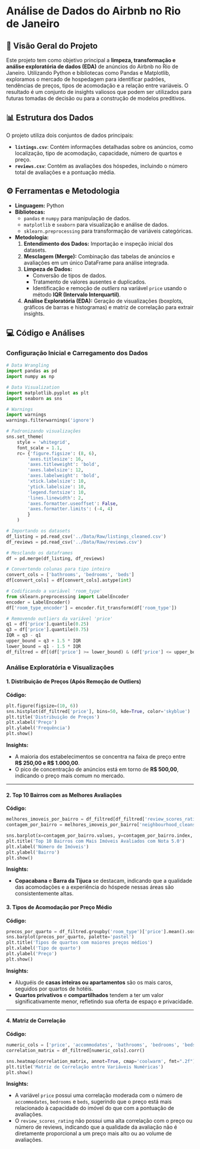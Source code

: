 
# Análise de Dados do Airbnb no Rio de Janeiro

## 📜 Visão Geral do Projeto

Este projeto tem como objetivo principal a **limpeza, transformação e análise exploratória de dados (EDA)** de anúncios do Airbnb no Rio de Janeiro. Utilizando Python e bibliotecas como Pandas e Matplotlib, exploramos o mercado de hospedagem para identificar padrões, tendências de preços, tipos de acomodação e a relação entre variáveis. O resultado é um conjunto de insights valiosos que podem ser utilizados para futuras tomadas de decisão ou para a construção de modelos preditivos.

## 📊 Estrutura dos Dados

O projeto utiliza dois conjuntos de dados principais:

  * **`listings.csv`**: Contém informações detalhadas sobre os anúncios, como localização, tipo de acomodação, capacidade, número de quartos e preço.
  * **`reviews.csv`**: Contém as avaliações dos hóspedes, incluindo o número total de avaliações e a pontuação média.

## ⚙️ Ferramentas e Metodologia

  * **Linguagem:** Python
  * **Bibliotecas:**
      * `pandas` e `numpy` para manipulação de dados.
      * `matplotlib` e `seaborn` para visualização e análise de dados.
      * `sklearn.preprocessing` para transformação de variáveis categóricas.
  * **Metodologia:**
    1.  **Entendimento dos Dados:** Importação e inspeção inicial dos datasets.
    2.  **Mesclagem (Merge):** Combinação das tabelas de anúncios e avaliações em um único DataFrame para análise integrada.
    3.  **Limpeza de Dados:**
          * Conversão de tipos de dados.
          * Tratamento de valores ausentes e duplicados.
          * Identificação e remoção de *outliers* na variável `price` usando o método **IQR (Intervalo Interquartil)**.
    4.  **Análise Exploratória (EDA):** Geração de visualizações (boxplots, gráficos de barras e histogramas) e matriz de correlação para extrair insights.

## 💻 Código e Análises

### Configuração Inicial e Carregamento dos Dados

```python
# Data Wrangling
import pandas as pd
import numpy as np

# Data Visualization
import matplotlib.pyplot as plt
import seaborn as sns

# Warnings
import warnings
warnings.filterwarnings('ignore')

# Padronizando visualizações
sns.set_theme(
    style = 'whitegrid',
    font_scale = 1.1,
    rc= {'figure.figsize': (8, 6),
        'axes.titlesize': 16,
        'axes.titleweight': 'bold',
        'axes.labelsize': 12,
        'axes.labelweight': 'bold',
        'xtick.labelsize': 10,
        'ytick.labelsize': 10,
        'legend.fontsize': 10,
        'lines.linewidth': 2,
        'axes.formatter.useoffset': False,
        'axes.formatter.limits': (-4, 4)
        }
    )

# Importando os datasets
df_listing = pd.read_csv('../Data/Raw/listings_cleaned.csv')
df_reviews = pd.read_csv('../Data/Raw/reviews.csv')

# Mesclando os dataframes
df = pd.merge(df_listing, df_reviews)

# Convertendo colunas para tipo inteiro
convert_cols = ['bathrooms', 'bedrooms', 'beds']
df[convert_cols] = df[convert_cols].astype(int)

# Codificando a variável 'room_type'
from sklearn.preprocessing import LabelEncoder
encoder = LabelEncoder()
df['room_type_encoder'] = encoder.fit_transform(df['room_type'])

# Removendo outliers da variável 'price'
q1 = df['price'].quantile(0.25)
q3 = df['price'].quantile(0.75)
IQR = q3 - q1
upper_bound = q3 + 1.5 * IQR
lower_bound = q1 - 1.5 * IQR
df_filtred = df[(df['price'] >= lower_bound) & (df['price'] <= upper_bound)]
```

### Análise Exploratória e Visualizações

#### 1\. Distribuição de Preços (Após Remoção de Outliers)

**Código:**

```python
plt.figure(figsize=(10, 6))
sns.histplot(df_filtred['price'], bins=50, kde=True, color='skyblue')
plt.title('Distribuição de Preços')
plt.xlabel('Preço')
plt.ylabel('Frequência')
plt.show()
```

**Insights:**

  * A maioria dos estabelecimentos se concentra na faixa de preço entre **R$ 250,00 e R$ 1.000,00**.
  * O pico de concentração de anúncios está em torno de **R$ 500,00**, indicando o preço mais comum no mercado.

-----

#### 2\. Top 10 Bairros com as Melhores Avaliações

**Código:**

```python
melhores_imoveis_por_bairro = df_filtred[df_filtred['review_scores_rating'] == 5.0]
contagem_por_bairro = melhores_imoveis_por_bairro['neighbourhood_cleansed'].value_counts().head(10)

sns.barplot(x=contagem_por_bairro.values, y=contagem_por_bairro.index, palette='viridis')
plt.title('Top 10 Bairros com Mais Imóveis Avaliados com Nota 5.0')
plt.xlabel('Número de Imóveis')
plt.ylabel('Bairro')
plt.show()
```

**Insights:**

  * **Copacabana** e **Barra da Tijuca** se destacam, indicando que a qualidade das acomodações e a experiência do hóspede nessas áreas são consistentemente altas.



#### 3\. Tipos de Acomodação por Preço Médio

**Código:**

```python
precos_por_quarto = df_filtred.groupby('room_type')['price'].mean().sort_values(ascending=False)
sns.barplot(precos_por_quarto, palette='pastel')
plt.title('Tipos de quartos com maiores preços médios')
plt.xlabel('Tipo de quarto')
plt.ylabel('Preço')
plt.show()
```

**Insights:**

  * Aluguéis de **casas inteiras ou apartamentos** são os mais caros, seguidos por quartos de hotéis.
  * **Quartos privativos** e **compartilhados** tendem a ter um valor significativamente menor, refletindo sua oferta de espaço e privacidade.

-----

#### 4\. Matriz de Correlação

**Código:**

```python
numeric_cols = ['price', 'accommodates', 'bathrooms', 'bedrooms', 'beds', 'review_scores_rating', 'number_of_reviews']
correlation_matrix = df_filtred[numeric_cols].corr()

sns.heatmap(correlation_matrix, annot=True, cmap='coolwarm', fmt=".2f")
plt.title('Matriz de Correlação entre Variáveis Numéricas')
plt.show()
```

**Insights:**

  * A variável `price` possui uma correlação moderada com o número de `accommodates`, `bedrooms` e `beds`, sugerindo que o preço está mais relacionado à capacidade do imóvel do que com a pontuação de avaliações.
  * O `review_scores_rating` não possui uma alta correlação com o preço ou número de reviews, indicando que a qualidade da avaliação não é diretamente proporcional a um preço mais alto ou ao volume de avaliações.